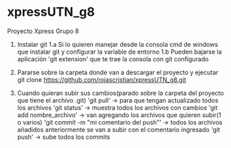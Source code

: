 # xpressUTN_g8
Proyecto Xpress Grupo 8

1. Instalar git
1.a Si lo quieren manejar desde la consola cmd de windows que instalar git y configurar la variable de entorno
1.b Pueden bajarse la aplicación 'git extension' que te trae la consola con git configurado

2. Pararse sobre la carpeta donde van a descargar el proyecto y ejecutar
git clone https://github.com/rojascristian/xpressUTN_g8.git

3. Cuando quieran subir sus cambios(parado sobre la carpeta del proyecto que tiene el archivo .git)
'git pull' -> para que tengan actualizado todos los archivos
'git status' -> muestra todos los archivos con cambios
'git add nombre_archivo' -> van agregando los archivos que quieren subir(1 o varios)
'git commit -m "mi comentario del push"' -> todos los archivos añadidos anteriormente se van a subir con el comentario ingresado
'git push' -> sube todos los commits
	